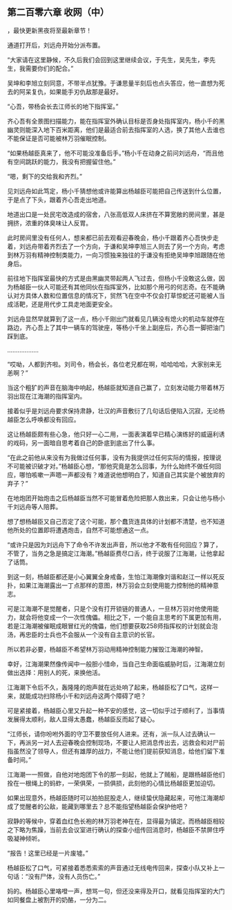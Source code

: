 ## 第二百零六章 收网（中）
，最快更新黑夜将至最新章节！

通道打开后，刘远舟开始分派布置。

“大家请在这里静候，不久后我们会回到这里继续会议，于先生，吴先生，李先生，我需要你们的配合。”

吴坤和李旭立刻同意，不带半点犹豫。于谦思量半刻后也点头答应，他一直想为死去的阿呆复仇，如果能手刃仇敌那是最好。

“心吾，带杨会长去江师长的地下指挥室。”

齐心吾有全景图扫描能力，能在指挥室外确认目标是否身处指挥室内，杨小千的黑幽灵则能深入地下百米距离，他们是最适合前去指挥室的人选，换了其他人去谁也不能保证是否可能被林万羽催眠控制。

“如果杨越臣真来了，他不可能没准备后手。”杨小千在动身之前问刘远舟，“而且他有空间跳跃的能力，我没有把握留住他。”

“嗯，剩下的交给我和齐烈。”

见刘远舟如此笃定，杨小千猜想他或许能算出杨越臣可能把自己传送到什么位置，于是点了下头，跟着齐心吾走出地道。

地道出口是一处民宅改造成的宿舍，八张高低双人床挤在不算宽敞的房间里，甚是拥挤，浓重的体臭味让人反胃。

此时房间里没有任何人，想来都已前去观看迎春晚会，杨小千跟着齐心吾快步走着，刘远舟带着齐烈去了一个方向，于谦和吴坤李旭三人则去了另一个方向，考虑到林万羽有精神控制类能力，一向习惯独来独往的于谦没有拒绝吴坤李旭跟随在他身后。

前往地下指挥室最快的方式是由黑幽灵带起两人飞过去，但杨小千没敢这么做，因为杨越臣一伙人可能还有其他同伙在指挥室外，比如那个用弓的何志奇。在不能确认对方具体人数和位置信息的情况下，贸然飞在空中不仅会打草惊蛇还可能被人当成活靶，还是用代步工具走地面更安全。

刘远舟显然早就算到了这一点，杨小千刚出门就看见几辆没有熄火的机动车就停在路边，齐心吾上了其中一辆车的驾驶座，等杨小千坐上副座后，齐心吾一脚把油门踩到底。

………………

“哎呦，人都到齐啦。刘司令，杨会长，各位老兄都在啊，哈哈哈哈，大家别来无恙啊？”

当这个粗犷的声音在脑海中响起，杨越臣就知道自己赢了，立刻发动能力带着林万羽出现在江海潮的指挥室内。

接着似乎是刘远舟要求保持肃静，壮汉的声音敷衍了几句话后便陷入沉寂，无论杨越臣怎么呼唤都没有回应。

这让杨越臣颇有些心急，他只好一心二用，一面表演着早已精心演练好的威逼利诱的戏码，另一面暗自思考着自己的卧底到底出了什么事。

“在此之前他从来没有为我做过任何事，没有为我提供过任何实际的情报，按理说不可能被识破才对。”杨越臣心想，“那他究竟是怎么回事，为什么始终不做任何回应，哪怕咳嗽一声嗯一声都没有？难道说他想明白了，知道自己其实是个被放弃的弃子？”

在地炮团开始炮击之后杨越臣当然不可能冒着危险把那人救出来，只会让他与杨小千刘远舟等人陪葬。

想了想杨越臣又自己否定了这个可能，那个蠢货连具体的计划都不清楚，也不知道他所处的位置即将遭遇炮击，自然不可能想通这一点。

“或许只是因为刘远舟下了命令不许发出声音，所以他才不敢有任何回应？算了，不管了，当务之急是搞定江海潮。”杨越臣费尽口舌，终于说服了江海潮，让他拿起了话筒。

到这一刻，杨越臣都还是小心翼翼全身戒备，生怕江海潮像刘谐和赵江一样以死反扑，如果江海潮露出一丁点那样的意图，林万羽会立刻使用能力控制他的精神意志。

可是江海潮不是觉醒者，只是个没有打开锁链的普通人，一旦林万羽对他使用能力，就会将他变成一个一次性傀儡。相比之下，一个能自主思考的下属更加有用，若是江海潮被催眠成眼冒红光的傀儡，他们想要获取258师指挥权的计划就会泡汤，再忠臣的士兵也不会服从一个没有自主意识的长官。

所以若非必要，杨越臣不希望林万羽动用精神控制能力摧毁江海潮的神智。

幸好，江海潮果然像传闻中一般胆小惜命，当自己生命面临威胁时后，江海潮立刻做出选择：用别人的死，来换他活。

江海潮下令后不久，轰隆隆的炮声就在远处响了起来，杨越臣松了口气，这样一来，就能成功扫除杨小千和刘远舟这两个障碍了吧？

可是紧接着，杨越臣心里又升起一种不安的感觉，这一切似乎过于顺利了，当事情发展得太顺利，敌人显得太愚蠢，杨越臣反而起了疑心。

“江师长，请你吩咐外面的守卫不要放任何人进来。还有，派一队人过去确认一下，再派另一对人去迎春晚会控制现场，不要让人把消息传出去，远救会和对尸前指虽然没了领导人，但还有雄厚的战力，不能让他们提前获知消息，给他们留下准备时间。”

江海潮一一照做，自他对地炮团下令的那一刻起，他就上了贼船，是跟杨越臣他们拴在一根绳上的蚂蚱，一荣俱荣，一损俱损，此刻他的心情比杨越臣更加迫切。

如果出现意外，杨越臣随时可以拍拍屁股走人，继续蛰伏隐藏起来，可他江海潮却成了觉醒者的公敌，能藏到哪里去？总不能指望杨越臣会保护他吧？

寂静的等候中，穿着血红色长袍的林万羽老神在在，显得最为镇定。而杨越臣相较之下略为焦躁，当前去会议室进行确认的探查小组传回消息时，杨越臣不禁屏住呼吸凝神倾听。

“报告！这里已经是一片废墟。”

杨越臣松了口气，可紧接着悉悉索索的声音通过无线电传回来，探查小队又补上一句话：“没有尸体，没有人员伤亡。”

妈的。杨越臣心里咯噔一声，想骂一句，但还没来得及开口，就看见指挥室的大门如同餐盘上被割开的奶酪，一分为二。


